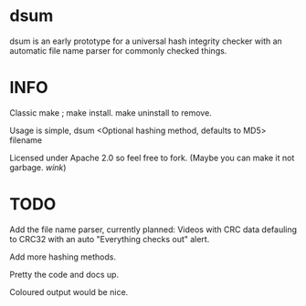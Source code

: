 dsum
====

dsum is an early prototype for a universal hash integrity checker with an automatic file name parser for commonly checked things. 

INFO
====

Classic make ; make install. make uninstall to remove.

Usage is simple, dsum \<Optional hashing method, defaults to MD5\> filename

Licensed under Apache 2.0 so feel free to fork. (Maybe you can make it not garbage. *wink*)

TODO
====

Add the file name parser, currently planned: Videos with CRC data defauling to CRC32 with an auto "Everything checks out" alert.

Add more hashing methods.

Pretty the code and docs up.

Coloured output would be nice.
